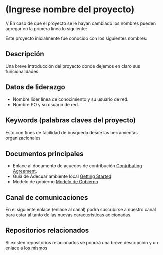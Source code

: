 # (Ingrese nombre del proyecto)
// En caso de que el proyecto se le hayan cambiado los nombres pueden agregar en la primera linea lo siguiente:

Este proyecto inicialmente fue conocido con los siguientes nombres:

## Descripción

Una breve introducción del proyecto donde dejemos en claro sus funcionalidades.

## Datos de liderazgo
* Nombre líder linea de conocimiento y su usuario de red.
* Nombre PO y su usuario de red.

## Keywords (palabras claves del proyecto)
Esto con fines de facilidad de busqueda desde las herramientas organizacionales

## Documentos principales

* Enlace al documento de acuedos de contribución [Contributing Agreement](CONTRIBUTING.md). 
* Guía de Adecuar ambiente local [Getting Started](GETTINGSTARTED.md).
* Modelo de gobierno [Modelo de Gobierno](GOVERNANCE.md)

## Canal de comunicaciones
En el siguiente enlace (enlace al canal) podrá suscribirse a nuestro canal para estar al tanto de las nuevas características adicionadas.
## Repositorios relacionados
Si existen repositorios relacionados se pondrá una breve descripción y un enlace a los mismos
